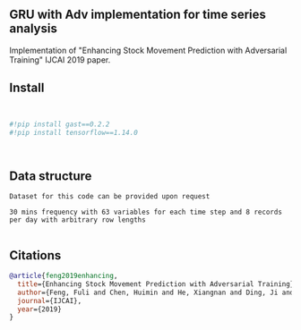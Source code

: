 ## GRU with Adv implementation for time series analysis

Implementation of "Enhancing Stock Movement Prediction with Adversarial Training" IJCAI 2019 <a href="https://arxiv.org/abs/2107.05407"></a> paper.



## Install

```python


#!pip install gast==0.2.2
#!pip install tensorflow==1.14.0




```

## Data structure

```
Dataset for this code can be provided upon request 

30 mins frequency with 63 variables for each time step and 8 records per day with arbitrary row lengths


```


## Citations

```bibtex
@article{feng2019enhancing,
  title={Enhancing Stock Movement Prediction with Adversarial Training},
  author={Feng, Fuli and Chen, Huimin and He, Xiangnan and Ding, Ji and Sun, Maosong and Chua, Tat-Seng},
  journal={IJCAI},
  year={2019}
}
```
